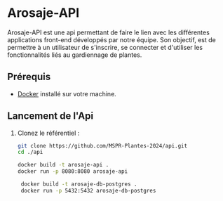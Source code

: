 # Arosaje-API 
Arosaje-API est une api permettant de faire le lien avec les différentes applications front-end développés par notre équipe. 
Son objectif, est de permettre à un utilisateur de s'inscrire, se connecter et d'utiliser les fonctionnalités liés au gardiennage de plantes. 


## Prérequis

- [Docker](https://www.docker.com/) installé sur votre machine.

## Lancement de l'Api

1. Clonez le référentiel :

   ```bash
   git clone https://github.com/MSPR-Plantes-2024/api.git
   cd ./api
   
   docker build -t arosaje-api .
   docker run -p 8080:8080 arosaje-api

    docker build -t arosaje-db-postgres .
    docker run -p 5432:5432 arosaje-db-postgres

